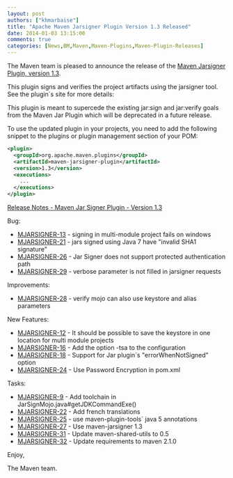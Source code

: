 ```yaml
---
layout: post
authors: ["khmarbaise"]
title: "Apache Maven Jarsigner Plugin Version 1.3 Released"
date: 2014-01-03 13:15:00
comments: true
categories: [News,BM,Maven,Maven-Plugins,Maven-Plugin-Releases]
---
```

The Maven team is pleased to announce the release of the 
[Maven Jarsigner Plugin, version 1.3](https://maven.apache.org/plugins/maven-jarsigner-plugin/).

This plugin signs and verifies the project artifacts using the jarsigner
tool. See the plugin´s site for more details:

This plugin is meant to supercede the existing jar:sign and
jar:verify goals from the Maven Jar Plugin which will be deprecated
in a future release.

To use the updated plugin in your projects, you need to add the 
following snippet to the plugins or plugin management section of your POM:

```xml
<plugin>
  <groupId>org.apache.maven.plugins</groupId>
  <artifactId>maven-jarsigner-plugin</artifactId>
  <version>1.3</version>
  <executions>
    ...
  </executions>
</plugin>
```

<!-- more -->

[Release Notes - Maven Jar Signer Plugin - Version 1.3](https://jira.codehaus.org/secure/ReleaseNote.jspa?projectId=11990&version=18656)

Bug:

 * [MJARSIGNER-13](https://issues.apache.org/jira/browse/MJARSIGNER-13) - signing in multi-module project fails on windows
 * [MJARSIGNER-21](https://issues.apache.org/jira/browse/MJARSIGNER-21) - jars signed using Java 7 have "invalid SHA1 signature"
 * [MJARSIGNER-26](https://issues.apache.org/jira/browse/MJARSIGNER-26) - Jar Signer does not support protected authentication path
 * [MJARSIGNER-29](https://issues.apache.org/jira/browse/MJARSIGNER-29) - verbose parameter is not filled in jarsigner requests

Improvements:

 * [MJARSIGNER-28](https://issues.apache.org/jira/browse/MJARSIGNER-28) - verify mojo can also use keystore and alias parameters

New Features:

 * [MJARSIGNER-12](https://issues.apache.org/jira/browse/MJARSIGNER-12) - It should be possible to save the keystore in one location for multi module projects
 * [MJARSIGNER-16](https://issues.apache.org/jira/browse/MJARSIGNER-16) - Add the option -tsa to the configuration
 * [MJARSIGNER-18](https://issues.apache.org/jira/browse/MJARSIGNER-18) - Support for Jar plugin´s "errorWhenNotSigned" option
 * [MJARSIGNER-24](https://issues.apache.org/jira/browse/MJARSIGNER-24) - Use Password Encryption in pom.xml

Tasks:

 * [MJARSIGNER-9](https://issues.apache.org/jira/browse/MJARSIGNER-9) - Add toolchain in JarSignMojo.java#getJDKCommandExe()
 * [MJARSIGNER-22](https://issues.apache.org/jira/browse/MJARSIGNER-22) - Add french translations
 * [MJARSIGNER-25](https://issues.apache.org/jira/browse/MJARSIGNER-25) - use maven-plugin-tools´ java 5 annotations
 * [MJARSIGNER-27](https://issues.apache.org/jira/browse/MJARSIGNER-27) - Use maven-jarsigner 1.3
 * [MJARSIGNER-31](https://issues.apache.org/jira/browse/MJARSIGNER-31) - Update maven-shared-utils to 0.5
 * [MJARSIGNER-32](https://issues.apache.org/jira/browse/MJARSIGNER-32) - Update requirements to maven 2.1.0

Enjoy,

The Maven team.
